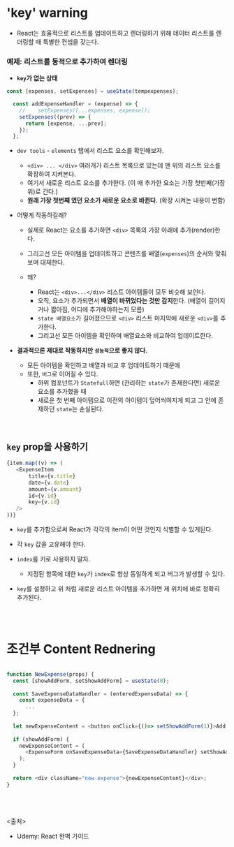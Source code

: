 # 'key' warning

- React는 효율적으로 리스트를 업데이트하고 렌더링하기 위해 데이터 리스트를 렌더링할 때 특별한 컨셉을 갖는다.

### 예제: 리스트를 동적으로 추가하여 렌더링

- **`key`가 없는 상태**

```js
const [expenses, setExpenses] = useState(tempexpenses);

  const addExpenseHandler = (expense) => {
    //    setExpenses([...expenses, expense]);
    setExpenses((prev) => {
      return [expense, ...prev];
    });
  };
```

- `dev tools` - `elements` 탭에서 리스트 요소를 확인해보자.
  - `<div> ... </div>` 여러개가 리스트 목록으로 있는데 맨 위의 리스트 요소를 확장하여 지켜본다.
  - 여기서 새로운 리스트 요소를 추가한다. (이 때 추가한 요소는 가장 첫번째(가장 위)로 간다.)
  - **원래 가장 첫번째 였던 요소가 새로운 요소로 바뀐다.** (확장 시켜논 내용이 변함)

- 어떻게 작동하길래?
  - 실제로 React는 요소를 추가하면 `<div>` 목록의 가장 아래에 추가(render)한다.
  - 그리고선 모든 아이템을 업데이트하고 콘텐츠를 배열(`expenses`)의 순서와 맞춰보며 대체한다.
  
  - 왜?
    - React는 `<div>...</div>` 리스트 아이템들이 모두 비슷해 보인다.
    - 오직, 요소가 추가되면서 **배열이 바뀌었다는 것만 감지**한다. (배열이 길어지거나 짧아짐, 어디에 추가해야하는지 모름)
    - `state 배열요소`가 길어졌으므로 `<div>` 리스트 마지막에 새로운 `<div>`를 추가한다.
    - 그리고선 모든 아이템을 확인하며 배열요소와 비교하여 업데이트한다.

- **결과적으론 제대로 작동하지만 `성능적`으로 좋지 않다.**
  - 모든 아이템을 확인하고 배열과 비교 후 업데이트하기 때문에
  - 또한, `버그`로 이어질 수 있다.
    - 하위 컴포넌트가 `Statefull`하면 (관리하는 `state`가 존재한다면) 새로운 요소를 추가했을 때
    - 새로운 첫 번째 아이템으로 이전의 아이템이 덮어씌여지게 되고 그 안에 존재하던 `state`는 손실된다.
<br>

## `key` prop을 사용하기

```js
{item.map((v) => (
   <ExpenseItem
       title={v.title}
       date={v.date}
       amount={v.amount}
       id={v.id}
       key={v.id}
   />
))}
```

- `key`를 추가함으로써 React가 각각의 item이 어떤 것인지 식별할 수 있게된다.
- 각 `key` 값을 고유해야 한다.
- `index`를 키로 사용하지 말자.
  - 지정된 항목에 대한 `key`가 `index`로 항상 동일하게 되고 버그가 발생할 수 있다.

- `key`를 설정하고 위 처럼 새로운 리스트 아이템을 추가하면 제 위치에 바로 정확히 추가된다.

<br><br>

# 조건부 Content Rednering

```js

function NewExpense(props) {
  const [showAddForm, setShowAddForm] = useState(0);
  
  const SaveExpenseDataHandler = (enteredExpenseData) => {
    const expenseData = {
      ...
  };
  
  let newExpenseContent = <button onClick={()=> setShowAddForm(1)}>Add New Expense</button>;
  
  if (showAddForm) {
    newExpenseContent = (
      <ExpenseForm onSaveExpenseData={SaveExpenseDataHandler} setShowAddForm={setShowAddForm}/>
    );
  }
  
  return <div className="new-expense">{newExpenseContent}</div>;
}
```

<br><br><br>
<출처>

- Udemy: React 완벽 가이드
